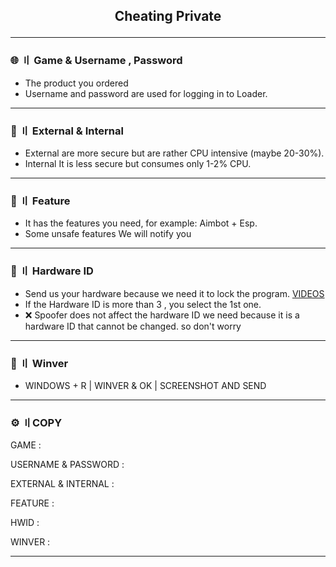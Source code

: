 <h2 align="center">

Cheating Private

---

### 🌐 〢 Game & Username , Password

- The product you ordered
- Username and password are used for logging in to Loader.
---

### 💭 〢 External & Internal

- External are more secure but are rather CPU intensive (maybe 20-30%).
- Internal It is less secure but consumes only 1-2% CPU. 
---

### 📌 〢 Feature 

- It has the features you need, for example: Aimbot + Esp.
- Some unsafe features We will notify you

---

### 🔎 〢 Hardware ID 

- Send us your hardware because we need it to lock the program. [VIDEOS](https://youtu.be/WjtAUCDMihQ)
- If the Hardware ID is more than 3 , you select the 1st one.
- ❌ Spoofer does not affect the hardware ID we need because it is a hardware ID that cannot be changed. so don't worry 
---

### 📁 〢 Winver

- WINDOWS + R | WINVER & OK | SCREENSHOT AND SEND 

---

### ⚙ 〢COPY 

GAME : 

USERNAME & PASSWORD : 

EXTERNAL & INTERNAL : 

FEATURE : 

HWID : 

WINVER : 

---
